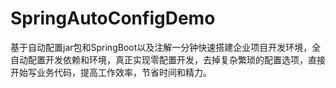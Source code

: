 # SpringAutoConfigDemo
基于自动配置jar包和SpringBoot以及注解一分钟快速搭建企业项目开发环境，全自动配置开发依赖和环境，真正实现零配置开发，去掉复杂繁琐的配置选项，直接开始写业务代码，提高工作效率，节省时间和精力。
